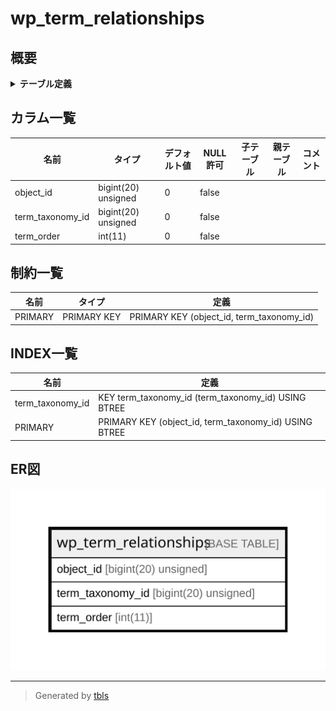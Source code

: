 # wp_term_relationships

## 概要

<details>
<summary><strong>テーブル定義</strong></summary>

```sql
CREATE TABLE `wp_term_relationships` (
  `object_id` bigint(20) unsigned NOT NULL DEFAULT 0,
  `term_taxonomy_id` bigint(20) unsigned NOT NULL DEFAULT 0,
  `term_order` int(11) NOT NULL DEFAULT 0,
  PRIMARY KEY (`object_id`,`term_taxonomy_id`),
  KEY `term_taxonomy_id` (`term_taxonomy_id`)
) ENGINE=InnoDB DEFAULT CHARSET=utf8mb4 COLLATE=utf8mb4_unicode_520_ci
```

</details>

## カラム一覧

| 名前               | タイプ                 | デフォルト値       | NULL許可   | 子テーブル      | 親テーブル      | コメント     |
| ---------------- | ------------------- | ------------ | -------- | ---------- | ---------- | -------- |
| object_id        | bigint(20) unsigned | 0            | false    |            |            |          |
| term_taxonomy_id | bigint(20) unsigned | 0            | false    |            |            |          |
| term_order       | int(11)             | 0            | false    |            |            |          |

## 制約一覧

| 名前      | タイプ         | 定義                                        |
| ------- | ----------- | ----------------------------------------- |
| PRIMARY | PRIMARY KEY | PRIMARY KEY (object_id, term_taxonomy_id) |

## INDEX一覧

| 名前               | 定義                                                    |
| ---------------- | ----------------------------------------------------- |
| term_taxonomy_id | KEY term_taxonomy_id (term_taxonomy_id) USING BTREE   |
| PRIMARY          | PRIMARY KEY (object_id, term_taxonomy_id) USING BTREE |

## ER図

![er](wp_term_relationships.svg)

---

> Generated by [tbls](https://github.com/k1LoW/tbls)
